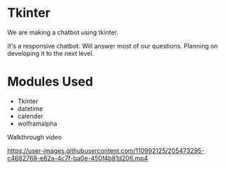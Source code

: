 # Tkinter

We are making a chatbot using tkinter. 

It's a responsive chatbot. Will answer most of our questions. Planning on developing it to the next level.

# Modules Used
- Tkinter
- datetime
- calender
- wolframalpha


Walkthrough video

https://user-images.githubusercontent.com/110992125/205473295-c4682768-e82a-4c7f-ba0e-450f4b81d206.mp4

